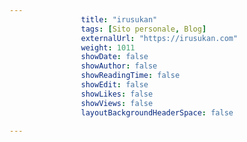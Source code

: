 ---
                title: "irusukan"
                tags: [Sito personale, Blog]
                externalUrl: "https://irusukan.com"
                weight: 1011
                showDate: false
                showAuthor: false
                showReadingTime: false
                showEdit: false
                showLikes: false
                showViews: false
                layoutBackgroundHeaderSpace: false
                ---

